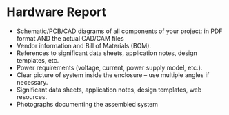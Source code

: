# Hardware Report

* Schematic/PCB/CAD diagrams of all components of your project: in PDF format AND the actual CAD/CAM files
* Vendor information and Bill of Materials (BOM).
* References to significant data sheets, application notes, design templates, etc.
* Power requirements (voltage, current, power supply model, etc.).
* Clear picture of system inside the enclosure – use multiple angles if necessary.
* Significant data sheets, application notes, design templates, web resources.
* Photographs documenting the assembled system
